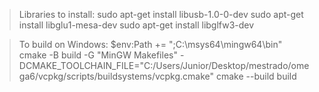 <!-- TODO(now): remove -->
> Libraries to install:
sudo apt-get install libusb-1.0-0-dev
sudo apt-get install libglu1-mesa-dev
sudo apt-get install libglfw3-dev

> To build on Windows:
$env:Path += ";C:\msys64\mingw64\bin"
cmake -B build -G "MinGW Makefiles" -DCMAKE_TOOLCHAIN_FILE="C:/Users/Junior/Desktop/mestrado/omega6/vcpkg/scripts/buildsystems/vcpkg.cmake"
cmake --build build